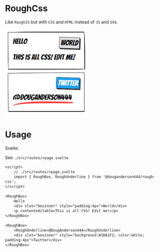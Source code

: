 # RoughCss

Like `RoughJS` but with `CSS` and `HTML` instead of `JS` and `SVG`.

![Alt text](./example.png 'Example RoughCSS usage')

# Usage

Svelte:

See `./src/routes/+page.svelte`

```svelte
<script>
	// ./src/routes/+page.svelte
	import { RoughBox, RoughUnderline } from '@douganderson444/rough-css';
</script>

<RoughBox>
	Hello
	<div slot="boxinner" style="padding:4px">World</div>
	<p contenteditable>This is all CSS! Edit me!</p>
</RoughBox>

<RoughBox>
	<RoughUnderline>@DougAnderson444</RoughUnderline>
	<div slot="boxinner" style="background:#1DA1F2; color:white; padding:4px">Twitter</div>
</RoughBox>
```
